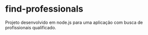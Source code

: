 # find-professionals
Projeto desenvolvido em node.js para uma aplicação com busca de profissionais qualificado. 
